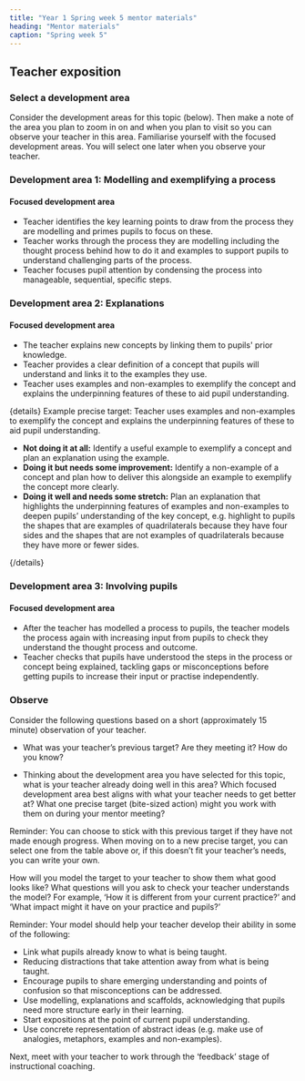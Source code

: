 ```yaml
---
title: "Year 1 Spring week 5 mentor materials"
heading: "Mentor materials"
caption: "Spring week 5"
---
```


## Teacher exposition

### Select a development area

Consider the development areas for this topic (below). Then make a note of the area you plan to zoom in on and when you plan to visit so you can observe your teacher in this area. Familiarise yourself with the focused development areas. You will select one later when you observe your teacher.

### Development area 1: Modelling and exemplifying a process

#### Focused development area

- Teacher identifies the key learning points to draw from the process they are modelling and primes pupils to focus on these.
- Teacher works through the process they are modelling including the thought process behind how to do it and examples to support pupils to understand challenging parts of the process.
- Teacher focuses pupil attention by condensing the process into manageable, sequential, specific steps.

### Development area 2: Explanations

#### Focused development area

- The teacher explains new concepts by linking them to pupils' prior knowledge.
- Teacher provides a clear definition of a concept that pupils will understand and links it to the examples they use.
- Teacher uses examples and non-examples to exemplify the concept and explains the underpinning features of these to aid pupil understanding.

{details}
Example precise target: Teacher uses examples and non-examples to exemplify the concept and explains the underpinning features of these to aid pupil understanding.

- **Not doing it at all:** Identify a useful example to exemplify a concept and plan an explanation using the example.
- **Doing it but needs some improvement:** Identify a non-example of a concept and plan how to deliver this alongside an example to exemplify the concept more clearly.
- **Doing it well and needs some stretch:** Plan an explanation that highlights the underpinning features of examples and non-examples to deepen pupils’ understanding of the key concept, e.g. highlight to pupils the shapes that are examples of quadrilaterals because they have four sides and the shapes that are not examples of quadrilaterals because they have more or fewer sides.

{/details}

### Development area 3: Involving pupils

#### Focused development area

- After the teacher has modelled a process to pupils, the teacher models the process again with increasing input from pupils to check they understand the thought process and outcome.
- Teacher checks that pupils have understood the steps in the process or concept being explained, tackling gaps or misconceptions before getting pupils to increase their input or practise independently.

### Observe

Consider the following questions based on a short (approximately 15 minute) observation of your teacher.

- What was your teacher’s previous target? Are they meeting it? How do you know?

- Thinking about the development area you have selected for this topic, what is your teacher already doing well in this area? Which focused development area best aligns with what your teacher needs to get better at? What one precise target (bite-sized action) might you work with them on during your mentor meeting?

Reminder: You can choose to stick with this previous target if they have not made enough progress. When moving on to a new precise target, you can select one from the table above or, if this doesn’t fit your teacher’s needs, you can write your own.

How will you model the target to your teacher to show them what good looks like? What questions will you ask to check your teacher understands the model? For example, ‘How it is different from your current practice?’ and ‘What impact might it have on your practice and pupils?’

Reminder: Your model should help your teacher develop their ability in some of the following:

- Link what pupils already know to what is being taught.
- Reducing distractions that take attention away from what is being taught.
- Encourage pupils to share emerging understanding and points of confusion so that misconceptions can be addressed.
- Use modelling, explanations and scaffolds, acknowledging that pupils need more structure early in their learning.
- Start expositions at the point of current pupil understanding.
- Use concrete representation of abstract ideas (e.g. make use of analogies, metaphors, examples and non-examples).

Next, meet with your teacher to work through the ‘feedback’ stage of instructional coaching.
